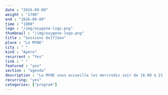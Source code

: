 ```yaml
---
date : "2016-09-09"
weight : "1700"
end : "2016-09-09"
time : "1900"
logo : "/img/oxygene-logo.png"
thumbnail : "/img/oxygene-logo.png"
title : "Sessions Ox[Y]Gen"
place : "La MYNE"
city : " "
kind : "Apéro"
recurrent : "Yes"
link : " "
featured : "yes"
section : "agenda"
description : "La MYNE vous accueille les mercredis soir de 18.00 à 21.00 lors de nos ouvertures publiques, dites Ox[Y]Gen, à la MYNE. Vous trouverez toujours quelqu'un pour vous faire découvrir nos activités, qui nous sommes, d'où nous venons et repondre à vos interrogations."
recurring: "yes"
categories: ["program"]
---
```

